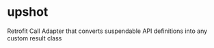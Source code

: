 # upshot
Retrofit Call Adapter that converts suspendable API definitions into any custom result class
